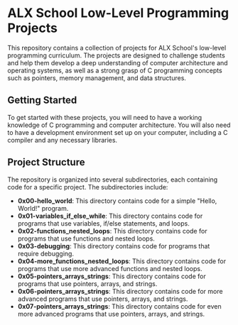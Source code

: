 # ALX School Low-Level Programming Projects
This repository contains a collection of projects for ALX School's low-level programming curriculum. The projects are designed to challenge students and help them develop a deep understanding of computer architecture and operating systems, as well as a strong grasp of C programming concepts such as pointers, memory management, and data structures.

## Getting Started
To get started with these projects, you will need to have a working knowledge of C programming and computer architecture. You will also need to have a development environment set up on your computer, including a C compiler and any necessary libraries.

## Project Structure
The repository is organized into several subdirectories, each containing code for a specific project. The subdirectories include:
- **0x00-hello_world**: This directory contains code for a simple "Hello, World!" program.
- **0x01-variables_if_else_while**: This directory contains code for programs that use variables, if/else statements, and loops.
- **0x02-functions_nested_loops**: This directory contains code for programs that use functions and nested loops.
- **0x03-debugging**: This directory contains code for programs that require debugging.
- **0x04-more_functions_nested_loops**: This directory contains code for programs that use more advanced functions and nested loops.
- **0x05-pointers_arrays_strings**: This directory contains code for programs that use pointers, arrays, and strings.
- **0x06-pointers_arrays_strings**: This directory contains code for more advanced programs that use pointers, arrays, and strings.
- **0x07-pointers_arrays_strings**: This directory contains code for even more advanced programs that use pointers, arrays, and strings.
